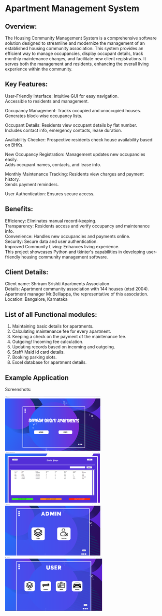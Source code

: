 # Apartment Management System
## Overview:
The Housing Community Management System is a comprehensive software solution designed to streamline and modernize the management of an established housing community association. This system provides an efficient way to manage occupancies, display occupant details, track monthly maintenance charges, and facilitate new client registrations. It serves both the management and residents, enhancing the overall living experience within the community.

## Key Features:

User-Friendly Interface:
Intuitive GUI for easy navigation. \
Accessible to residents and management.

Occupancy Management:
Tracks occupied and unoccupied houses.\
Generates block-wise occupancy lists.

Occupant Details: 
Residents view occupant details by flat number.\
Includes contact info, emergency contacts, lease duration.

Availability Checker:
Prospective residents check house availability based on BHKs.

New Occupancy Registration:
Management updates new occupancies easily.\
Adds occupant names, contacts, and lease info.

Monthly Maintenance Tracking:
Residents view charges and payment history.\
Sends payment reminders.

User Authentication:
Ensures secure access.

## Benefits:
Efficiency: Eliminates manual record-keeping.\
Transparency: Residents access and verify occupancy and maintenance info.\
Convenience: Handles new occupancies and payments online.\
Security: Secure data and user authentication.\
Improved Community Living: Enhances living experience.\
This project showcases Python and tkinter's capabilities in developing user-friendly housing community management software.

## Client Details: 
Client name: Shriram Srishti Apartments Association  \
Details: Apartment community association with 144 houses (etsd 2004). \
Apartment manager Mr.Belliappa, the representative of this association. \
Location: Bangalore, Karnataka 

## List of all Functional modules:
1.	Maintaining basic details for apartments.  
2.	Calculating maintenance fee for every apartment.  
3.	Keeping a check on the payment of the maintenance fee. 
4.	Outgoing/ Incoming fee calculation.  
5.	Updating records based on incoming and outgoing. 
6.	Staff/ Maid id card details.   
7.	Booking parking slots. 
8.	Excel database for apartment details. 

## Example Application
Screenshots:

![Main Interface](https://github.com/Santhoshsks/ams/blob/1d9ad284ce673904f945c4348a72546738db3c0b/screenshots/main.png) \
![Data Base Look](https://github.com/Santhoshsks/ams/blob/088027e9367f8930996119f520b800881af8e1a5/screenshots/database.png) \
![Admin Options](https://github.com/Santhoshsks/ams/blob/cd346ce79ec709d74de2216286dfaaecff2f45d6/screenshots/admin_options.png) \
![User Options](https://github.com/Santhoshsks/ams/blob/dd46ba0e45b1ea11a4a89f0f1d56d8df59732248/screenshots/user_options.png) 



